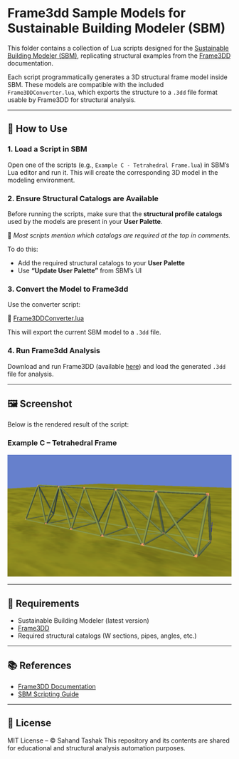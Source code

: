 # Frame3dd Sample Models for Sustainable Building Modeler (SBM)

This folder contains a collection of Lua scripts designed for the [Sustainable Building Modeler (SBM)](https://www.sbm.one/home), replicating structural examples from the [Frame3DD](http://frame3dd.sourceforge.net/) documentation.

Each script programmatically generates a 3D structural frame model inside SBM. These models are compatible with the included `Frame3DDConverter.lua`, which exports the structure to a `.3dd` file format usable by Frame3DD for structural analysis.

---

## 🚀 How to Use

### 1. **Load a Script in SBM**
Open one of the scripts (e.g., `Example C - Tetrahedral Frame.lua`) in SBM’s Lua editor and run it. This will create the corresponding 3D model in the modeling environment.

### 2. **Ensure Structural Catalogs are Available**
Before running the scripts, make sure that the **structural profile catalogs** used by the models are present in your **User Palette**.

📌 *Most scripts mention which catalogs are required at the top in comments.*

To do this:

- Add the required structural catalogs to your **User Palette**
- Use **“Update User Palette”** from SBM’s UI

### 3. **Convert the Model to Frame3dd**
Use the converter script:

📎 [Frame3DDConverter.lua](https://github.com/sahandt/SBM-Scripts/blob/master/Converters/Frame3DDConverter.lua)

This will export the current SBM model to a `.3dd` file.

### 4. **Run Frame3dd Analysis**
Download and run Frame3DD (available [here](http://frame3dd.sourceforge.net/)) and load the generated `.3dd` file for analysis.

---

## 🖼 Screenshot

Below is the rendered result of the script:

### **Example C – Tetrahedral Frame**

![Tetrahedral Frame Render](./ExampleC_TetrahedralFrame_Screenshot.png)


---

## 🧰 Requirements

- Sustainable Building Modeler (latest version)
- [Frame3DD](http://frame3dd.sourceforge.net/)
- Required structural catalogs (W sections, pipes, angles, etc.)

---

## 📚 References

- [Frame3DD Documentation](http://frame3dd.sourceforge.net/)
- [SBM Scripting Guide](https://www.sbm.one/home)

---

## 📜 License

MIT License – © Sahand Tashak
This repository and its contents are shared for educational and structural analysis automation purposes.
